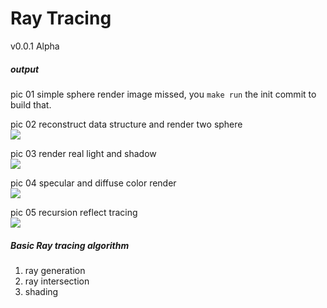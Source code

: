 Ray Tracing
==========

v0.0.1 Alpha

##### output
pic 01 simple sphere render
image missed, you `make run` the init commit to build that.

pic 02 reconstruct data structure and render two sphere   
![](http://li-lang.oss-cn-shanghai.aliyuncs.com/scene.png)

pic 03 render real light and shadow   
![](http://li-lang.oss-cn-shanghai.aliyuncs.com/out.png)

pic 04 specular and diffuse color render   
![](http://li-lang.oss-cn-shanghai.aliyuncs.com/specular.png)

pic 05 recursion reflect tracing   
![](http://li-lang.oss-cn-shanghai.aliyuncs.com/reflect.png)


##### Basic Ray tracing algorithm
1. ray generation
2. ray intersection
3. shading
